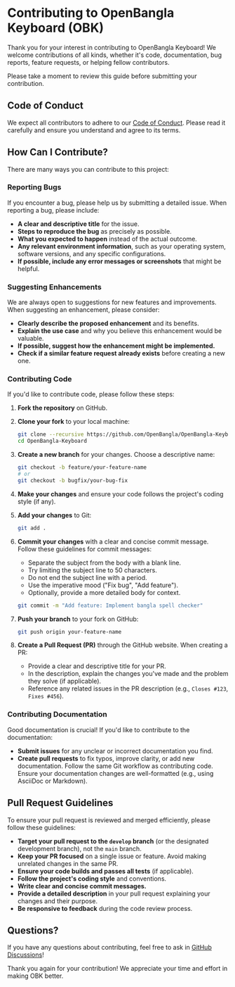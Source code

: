 # Contributing to OpenBangla Keyboard (OBK)

Thank you for your interest in contributing to OpenBangla Keyboard! We welcome contributions of all kinds, whether it's code, documentation, bug reports, feature requests, or helping fellow contributors.

Please take a moment to review this guide before submitting your contribution.

## Code of Conduct

We expect all contributors to adhere to our [Code of Conduct](CODE_OF_CONDUCT.md). Please read it carefully and ensure you understand and agree to its terms.

## How Can I Contribute?

There are many ways you can contribute to this project:

### Reporting Bugs

If you encounter a bug, please help us by submitting a detailed issue. When reporting a bug, please include:

- **A clear and descriptive title** for the issue.
- **Steps to reproduce the bug** as precisely as possible.
- **What you expected to happen** instead of the actual outcome.
- **Any relevant environment information**, such as your operating system, software versions, and any specific configurations.
- **If possible, include any error messages or screenshots** that might be helpful.

### Suggesting Enhancements

We are always open to suggestions for new features and improvements. When suggesting an enhancement, please consider:

- **Clearly describe the proposed enhancement** and its benefits.
- **Explain the use case** and why you believe this enhancement would be valuable.
- **If possible, suggest how the enhancement might be implemented.**
- **Check if a similar feature request already exists** before creating a new one.

### Contributing Code

If you'd like to contribute code, please follow these steps:

1.  **Fork the repository** on GitHub.
2.  **Clone your fork** to your local machine:

    ```bash
    git clone --recursive https://github.com/OpenBangla/OpenBangla-Keyboard.git
    cd OpenBangla-Keyboard
    ```

3.  **Create a new branch** for your changes. Choose a descriptive name:

    ```bash
    git checkout -b feature/your-feature-name
    # or
    git checkout -b bugfix/your-bug-fix
    ```

4.  **Make your changes** and ensure your code follows the project's coding style (if any).
5.  **Add your changes** to Git:

    ```bash
    git add .
    ```

6.  **Commit your changes** with a clear and concise commit message. Follow these guidelines for commit messages:

    - Separate the subject from the body with a blank line.
    - Try limiting the subject line to 50 characters.
    - Do not end the subject line with a period.
    - Use the imperative mood ("Fix bug", "Add feature").
    - Optionally, provide a more detailed body for context.

    ```bash
    git commit -m "Add feature: Implement bangla spell checker"
    ```

7.  **Push your branch** to your fork on GitHub:

    ```bash
    git push origin your-feature-name
    ```

8.  **Create a Pull Request (PR)** through the GitHub website. When creating a PR:
    - Provide a clear and descriptive title for your PR.
    - In the description, explain the changes you've made and the problem they solve (if applicable).
    - Reference any related issues in the PR description (e.g., `Closes #123`, `Fixes #456`).

### Contributing Documentation

Good documentation is crucial! If you'd like to contribute to the documentation:

- **Submit issues** for any unclear or incorrect documentation you find.
- **Create pull requests** to fix typos, improve clarity, or add new documentation. Follow the same Git workflow as contributing code. Ensure your documentation changes are well-formatted (e.g., using AsciiDoc or Markdown).

## Pull Request Guidelines

To ensure your pull request is reviewed and merged efficiently, please follow these guidelines:

- **Target your pull request to the `develop` branch** (or the designated development branch), not the `main` branch.
- **Keep your PR focused** on a single issue or feature. Avoid making unrelated changes in the same PR.
- **Ensure your code builds and passes all tests** (if applicable).
- **Follow the project's coding style** and conventions.
- **Write clear and concise commit messages.**
- **Provide a detailed description** in your pull request explaining your changes and their purpose.
- **Be responsive to feedback** during the code review process.

## Questions?

If you have any questions about contributing, feel free to ask in [GitHub Discussions](https://github.com/OpenBangla/OpenBangla-Keyboard/discussions)!

Thank you again for your contribution! We appreciate your time and effort in making OBK better.
